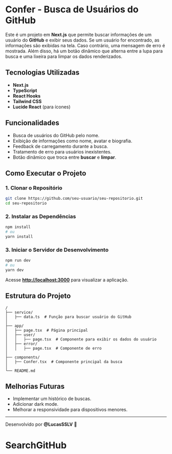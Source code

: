 # Confer - Busca de Usuários do GitHub

Este é um projeto em **Next.js** que permite buscar informações de um usuário do **GitHub** e exibir seus dados. Se um usuário for encontrado, as informações são exibidas na tela. Caso contrário, uma mensagem de erro é mostrada. Além disso, há um botão dinâmico que alterna entre a lupa para busca e uma lixeira para limpar os dados renderizados.

## Tecnologias Utilizadas

- **Next.js**
- **TypeScript**
- **React Hooks**
- **Tailwind CSS**
- **Lucide React** (para ícones)

## Funcionalidades

- Busca de usuários do GitHub pelo nome.
- Exibição de informações como nome, avatar e biografia.
- Feedback de carregamento durante a busca.
- Tratamento de erro para usuários inexistentes.
- Botão dinâmico que troca entre **buscar** e **limpar**.

## Como Executar o Projeto

### 1. Clonar o Repositório

```bash
git clone https://github.com/seu-usuario/seu-repositorio.git
cd seu-repositorio
```

### 2. Instalar as Dependências

```bash
npm install
# ou
yarn install
```

### 3. Iniciar o Servidor de Desenvolvimento

```bash
npm run dev
# ou
yarn dev
```

Acesse **[http://localhost:3000](http://localhost:3000)** para visualizar a aplicação.

## Estrutura do Projeto

```
/
├── service/
│   ├── data.ts  # Função para buscar usuário do GitHub
│
├── app/
│   ├── page.tsx  # Página principal
│   ├── user/
│   │   ├── page.tsx  # Componente para exibir os dados do usuário
│   ├── error/
│   │   ├── page.tsx  # Componente de erro
│
├── components/
│   ├── Confer.tsx  # Componente principal da busca
│
└── README.md
```

## Melhorias Futuras

- Implementar um histórico de buscas.
- Adicionar dark mode.
- Melhorar a responsividade para dispositivos menores.

---

Desenvolvido por **@LucasSSLV** 🚀
# SearchGitHub
